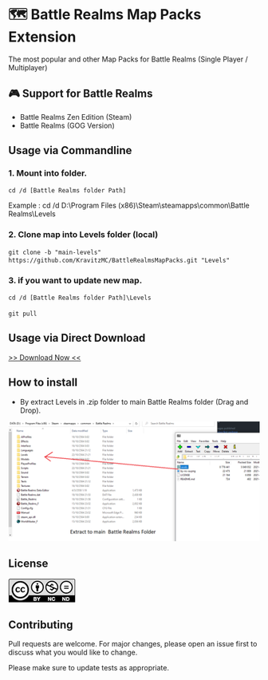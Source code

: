 # 🗺 Battle Realms Map Packs Extension 

 The most popular and other Map Packs for Battle Realms (Single Player / Multiplayer)
 
## 🎮 Support for Battle Realms 

- Battle Realms Zen Edition (Steam)
- Battle Realms (GOG Version)

## Usage via Commandline

### 1. Mount into folder.
```
cd /d [Battle Realms folder Path]
```
Example :  cd /d D:\Program Files (x86)\Steam\steamapps\common\Battle Realms\Levels


### 2. Clone map into Levels folder (local)
```
git clone -b "main-levels" https://github.com/KravitzMC/BattleRealmsMapPacks.git "Levels"
```

### 3. if you want to update new map.
```
cd /d [Battle Realms folder Path]\Levels

git pull
```

## Usage via Direct Download

[>> Download Now << ](https://github.com/KravitzMC/BattleRealmsMapPacks/archive/refs/heads/main-levels.zip)

## How to install

- By extract Levels in .zip folder to main Battle Realms folder (Drag and Drop).

![](https://raw.githubusercontent.com/KravitzMC/BattleRealmsMapPacks/main/toturial.png)


## License 
[![License: CC BY-NC-ND 4.0](https://raw.githubusercontent.com/KravitzMC/BattleRealmsMapPacks/main/byncnd.png)](https://creativecommons.org/licenses/by-nc-nd/4.0/)

## Contributing
Pull requests are welcome. For major changes, please open an issue first to discuss what you would like to change.

Please make sure to update tests as appropriate.

